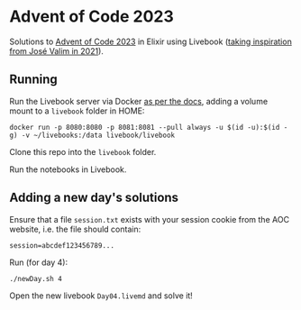 # Advent of Code 2023

Solutions to [Advent of Code 2023](https://adventofcode.com/2023) in Elixir using Livebook ([taking inspiration from José Valim in 2021](https://github.com/josevalim/livebooks/tree/main/advent_of_code/2021)).

## Running

Run the Livebook server via Docker [as per the docs](https://github.com/livebook-dev/livebook#docker), adding a volume mount to a `livebook` folder in HOME:

```
docker run -p 8080:8080 -p 8081:8081 --pull always -u $(id -u):$(id -g) -v ~/livebooks:/data livebook/livebook
```

Clone this repo into the `livebook` folder.

Run the notebooks in Livebook.

## Adding a new day's solutions

Ensure that a file `session.txt` exists with your session cookie from the AOC website, i.e. the file should contain:

```
session=abcdef123456789...
```

Run (for day 4):

```
./newDay.sh 4
```

Open the new livebook `Day04.livemd` and solve it!
